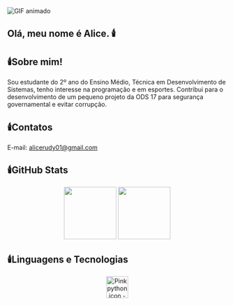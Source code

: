  <img src="https://i.pinimg.com/originals/af/12/ce/af12cef56480e1715b813e397efc1e56.gif" alt="GIF animado">
 
## Olá, meu nome é Alice. 🕯️

## 🕯️Sobre mim!
Sou estudante do 2º ano do Ensino Médio, Técnica em Desenvolvimento de Sistemas, tenho interesse na programação e em esportes.
Contribui para o desenvolvimento de um pequeno projeto da ODS 17 para segurança governamental e evitar corrupção.
## 🕯️Contatos
E-mail: alicerudy01@gmail.com

## 🕯️GitHub Stats

<p align="center">
  <img height="120em" src="https://github-readme-stats.vercel.app/api?username=Nicolly-Amrl&show_icons=true&theme=tokyonight&hide_title=false" />
  <img height="120em" src="https://github-readme-stats.vercel.app/api/top-langs/?username=Nicolly-Amrl&layout=compact&theme=tokyonight" />
</p>

## 🕯️Linguagens e Tecnologias

<p align="center">
 <img src="https://encrypted-tbn0.gstatic.com/images?q=tbn:ANd9GcTYqsG2h-f-ZjkiLrOCvyF-k3lwvJCewrGEaA&amp;s" class="sFlh5c FyHeAf" alt="Pink python icon - Free pink site logo icons" jsname="JuXqh" style="max-width: 50px; width: 50px; height: 50px; margin: 0px;" data-ilt="1746549127958">

